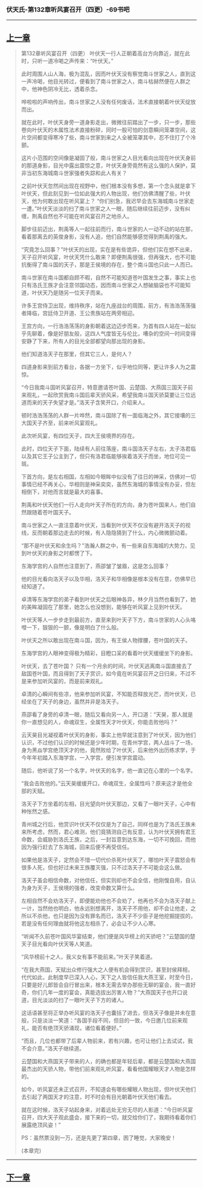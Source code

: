 ### 伏天氏-第132章听风宴召开（四更）-69书吧

--------
[上一章](./76877baa30c6929ce9517d7d3ac63f87.md)
--------


>
>
>
>第132章听风宴召开（四更）
>叶伏天一行人正朝着高台方向靠近，就在此时，只听一道冷喝之声传来：“叶伏天。”
>
>此时周围人山人海，极为混乱，因而叶伏天没有察觉南斗世家之人，直到这一声冷喝，他目光转过，便看到了南斗世家之人，南斗枯赫然便在人群之中，他神色阴冷无比，透着杀念。
>
>哗啦啦的声响传出，南斗世家之人没有任何废话，法术直接朝着叶伏天绽放而出。
>
>就在此时，叶伏天身旁一道身影走出，微微往前踏出了一步，只一步，那些卷向叶伏天的木属性法术直接粉碎，同时一股可怕的剑意瞬间笼罩空间，这片空间都变得寒冷了些，南斗世家到来之人全被笼罩其中，忍不住打了个冷颤。
>
>这片小范围的空间像是凝固了般，南斗世家之人目光看向出现在叶伏天身前的那道身影，目光中露出震惊之意，叶伏天身旁竟然有这么强的人保护，莫非当初东海城南斗世家强者失踪和此人有关？
>
>之前叶伏天忽然间出现在视野中，他们根本没有多想，第一个念头就是拿下叶伏天，但此刻见到一位如此强大的人物出现，他们仿佛清醒了些，叶伏天，他为何敢出现在听风宴上？
>“你们别急，我迟早会去东海城南斗世家走一遭。”叶伏天淡淡的扫了南斗世家之人一眼，随后继续往前迈步，没有纠缠，荆禹自然也不可能在听风宴召开之地杀人。
>
>脚步往前迈出，荆禹等人一起往前而行，南斗世家的人一动不动的站在那，看着那离去的英俊身影，没有人追，他们自然能够感觉得到荆禹的强大。
>
>“究竟怎么回事？”叶伏天的出现，实在是有些诡异，但他们实在想不出来，天子召开听风宴，叶伏天凭什么敢来？即便荆禹很强，但再强大，也不可能抗衡得了南斗国的天子，那是王侯境的存在，整个南斗国也只此一人而已。
>
>南斗世家在南斗国都自顾不暇，自然不可能知道苍叶国发生之事，事实上也只有洛氏王族才会注意邻国动态，因而南斗世家之人想破脑袋也不可能知道，叶伏天乃是随另一位天子而来。
>
>许多王宫侍卫出现，维持秩序，站在九座战台的周围，前方，有浩浩荡荡强者降临，宫廷侍卫开道、王公贵族站在两旁相迎。
>
>王宫方向，一行浩浩荡荡的身影朝着这边迈步而来，为首有四人站在一起似乎先聊着，像是好朋友般，这四人气度皆无与伦比，嘈杂的空间一时间变得安静了下来，所有人的目光全部都望向那出现的身影。
>
>他们知道洛天子在那里，但其它三人，是何人？
>
>四道身影来到前方看台，各据一方坐下，似乎地位同等，更让许多人为之震惊。
>
>“今日我南斗国听风宴召开，特意邀请苍叶国、云楚国、大燕国三国天子前来观礼，一起欣赏我南斗国后辈天骄风采，希望我南斗国天骄莫要让三位远道而来的天子失望才是。”洛天子含笑开口，介绍来人。
>
>顿时浩浩荡荡的人群一片哗然，南斗国除了有一面临海之外，其它接壤的三大国天子齐至，前来听风宴观礼。
>
>此次听风宴，有四位天子，四大王侯境界的存在。
>
>此时，四位天子下面，陆续有人前往落座，南斗国洛天子左右，太子洛君临以及其它王子公主到了，但只有洛君临能够挨着洛天子而坐，地位可见一斑。
>
>下首方向，是左右相国，左相如今眼眸中似没有了往日的神采，仿佛对一切事情已经不再关心，华相则是神采奕奕，虽然东海城的事情没有办妥，但左相倒下，对他而言就是最大的喜事。
>
>荆禹和叶伏天他们一行人走向叶天子所在的方向，身为苍叶国来人，他们自然跟随着苍叶国天子。
>
>南斗世家之人一直注意着叶伏天，当看到叶伏天不仅没有避开洛天子的视线，反而朝着那边走去的时候，有人隐隐猜到了什么，内心微微颤动着。
>
>“那不是叶伏天和余生吗？”浩瀚人群之中，有一些来自东海城的大势力，见到叶伏天的身影之时都愣了下。
>
>东海学宫的人自然也注意到了，燕邵皱了皱眉，这是怎么回事？
>
>他的目光看向洛天子以及华相，洛天子和华相像是根本没有在意，仿佛早已经知道了。
>
>卓清等东海学宫的弟子看到叶伏天之后眼神各异，林夕月当然也看到了，她的美眸凝固在了那里，她怎么也没想到，能够在听风宴上见到叶伏天。
>
>叶伏天等人一步步走到最前方，直至来到叶天子下方，南斗世家的人心头咯噔一下，狠狠的一颤，像是明白了什么般。
>
>叶伏天之所以敢出现在南斗国，因为，有王侯人物撑腰，苍叶国的天子。
>
>东海学宫的人眼神变得极为精彩，目瞪口呆的看着叶伏天缓缓坐下的身影。
>
>叶伏天，去了苍叶国？
>只有一个月余的时间，叶伏天逃离南斗国直接去了敌国苍叶国，而且得到了天子赏识，如今竟在听风宴召开之日归来，不过不是来参加听风宴的，而是前来观礼。
>
>卓清的心瞬间有些凉，他来参加听风宴，不知能否释放光芒，而叶伏天，已经坐在了天子的身边，虽然并非是洛天子。
>
>燕邵看了身旁的卓清一眼，随后又看向另一人，开口道：“天昊，那人就是你一直想见的人，命魂双生，全属性天才叶伏天，你能击败他吗？”
>
>云天昊目光凝视着叶伏天的身影，事实上他早就注意到了叶伏天，因为他们认识，不过他们认识的时候还是少年时期，在青州学宫，两人战斗了一场，身为黑焱学宫绝顶天才的他，竟然败给了叶伏天，后来他外出历练求学，于今年年初踏入东海学宫，一入学宫，便引发学宫震动。
>
>随后，他听说了另一个名字，叶伏天的名字，他一直记在心里的一个名字。
>
>“我会击败他的。”云天昊缓缓开口，命魂双生，全属性吗？原来这才是他全部的天赋。
>
>洛天子下方坐着的左相，目光望向叶伏天那边，又看了一眼叶天子，心中有种怅然之感。
>
>青州城之行后，他赏识叶伏天不仅仅是为了自己，同样也是为了洛氏王族未来所考虑，然而，君心难测，他们竟猜测自己有反意，认为叶伏天拥有君王命数，会威胁到洛氏王族，之后，一封旨意到达东海，一切不可挽回，而他因为强行赶去了东海城，回来后便不再受信任。
>
>如果他是洛天子，定然会不惜一切代价杀死叶伏天了，哪怕叶天子震怒会有很多人死，但也好过未来王族覆灭强，只不过洛天子不可能会这么做。
>
>洛天子虽会相信命数，对他信任，但实则却也不会全信，他刚愎自用，自认为身为天子，王侯境的强者，改变命数又算什么。
>
>左相自然不会劝洛天子，即便能劝他也不会劝了，他再也不会为洛天子献上一计，当然他也明白，他永远别想离开，洛天子不用他，却不会让他走，之所以不杀他，也只是因为没有罪名而已，洛天子不少臣子是他挖掘提拔的，若是没有任何理由就将他这左相杀了，必会让不少人心寒。
>
>“听闻不久前苍叶国风华宴结束，他们便是风华榜上的天骄吧？”云楚国的楚天子目光看向叶伏天等人笑道。
>
>“风华榜前十之人，我义女有事不能前来。”叶天子笑着道。
>
>“在我大燕国，天赋出众修行强大之人便有机会得到赏识，甚至封侯拜相，代代如此，此制度早已深入人心，天下之人皆信任我大燕王室，时至今日，只要是好儿郎皆会自行冒出来，根本无需去举办那些无聊的宴会，我一直好奇，你们几年一度的宴会，真能选拔出厉害人物？”大燕国天子也开口说道，目光淡淡的扫了一眼叶天子下方的诸人。
>
>这话语甚至将正举办听风宴的洛天子也囊括了进去，但洛天子像是并未在意般，只是淡淡一笑道：“各国手段不同，但目的一致，今日邀几位前来观礼，能否有绝顶天骄涌现，诸位看着便好。”
>
>“而且，几位也都带了后辈人物前来，若有兴趣，也可让他们上去试试，我不会介意。”洛天子继续道。
>
>云楚国和大燕国天子带来的人，的确也都是年轻后辈，都是云楚国和大燕国最杰出的天骄人物，带他们前来观礼听风宴，看看他国耀眼天才人物是怎样的。
>
>如今，听风宴还未正式召开，不知道会有哪些耀眼人物出现，但叶伏天他们去引起了两国天才的注意，时不时会有目光朝着叶伏天他们看去。
>
>就在这时候，洛天子站起身来，对着远处无穷无尽的人影道：“今日听风宴召开，四大天子观此盛会，接下来的一切，就交给你们了，我期待看着你们展露绝顶风姿！”
>
>PS：虽然票没到一万，还是先更了第四章，困了睡觉，大家晚安！
>
>(本章完)
>
>

--------
[下一章](./9c3012713e09cdf1d288a8dcc6b099e1.md)
--------
